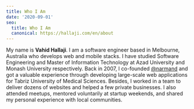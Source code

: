 ```yaml
---
title: Who I Am
date: '2020-09-01'
seo:
  title: Who I Am
  canonical: https://hallaji.com/en/about
---
```

My name is **Vahid Hallaji**. I am a software engineer based in Melbourne, Australia who develops web and mobile stacks.
I have studied Software Engineering and Master of Information Technology at Azad University and Monash University
respectively. Back in 2007, I co-founded [@narmand](http://narmand.com/) and got a valuable experience through
developing large-scale web applications for Tabriz University of Medical Sciences. Besides, I worked in a team to
deliver dozens of websites and helped a few private businesses. I also attended meetups, mentored voluntarily at startup
weekends, and shared my personal experience with local communities.
